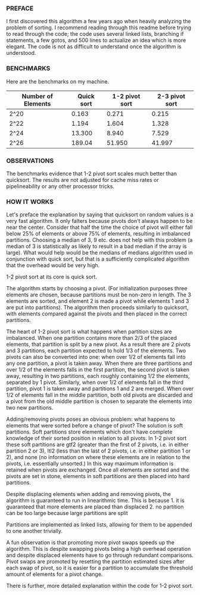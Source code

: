 ### PREFACE
I first discovered this algorithm a few years ago when heavily analyzing the problem of sorting. I recommend reading through this readme before trying to read through the code; the code uses several linked lists, branching if statements, a few gotos, and 500 lines to actualize an idea which is more elegant. The code is not as difficult to understand once the algorithm is understood.

### BENCHMARKS
Here are the benchmarks on my machine.

|Number of Elements|Quick sort|1-2 pivot sort|2-3 pivot sort|
|---|---|---|---|
|2^20|0.163|0.271|0.215|
|2^22|1.194|1.604|1.328|
|2^24|13.300|8.940|7.529|
|2^26|189.04|51.950|41.997|

### OBSERVATIONS
The benchmarks evidence that 1-2 pivot sort scales much better than quicksort. The results are not adjusted for cache miss rates or pipelineability or any other processor tricks.

### HOW IT WORKS

Let's preface the explanation by saying that quicksort on random values is a very fast algorithm. It only falters because pivots don't always happen to be near the center. Consider that half the time the choice of pivot will either fall below 25% of elements or above 75% of elements, resulting in imbalanced partitions. Choosing a median of 3, 9 etc. does not help with this problem (a median of 3 is statistically as likely to result in a bad median if the array is large). What would help would be the medians of medians algorithm used in conjunction with quick sort, but that is a sufficiently complicated algorithm that the overhead would be very high.

1-2 pivot sort at its core is quick sort. 

The algorithm starts by choosing a pivot. (For initialization purposes three elements are chosen, because partitions must be non-zero in length. The 3 elements are sorted, and element 2 is made a pivot while elements 1 and 3 are put into partitions). The algorithm then proceeds similarly to quicksort, with elements compared against the pivots and then placed in the correct partitions.

The heart of 1-2 pivot sort is what happens when partition sizes are imbalanced. When one partition contains more than 2/3 of the placed elements, that partition is split by a new pivot. As a result there are 2 pivots and 3 partitions, each partition expected to hold 1/3 of the elements. Two pivots can also be converted into one: when over 1/2 of elements fall into any one partition, a pivot is taken away. When there are three partitions and over 1/2 of the elements falls in the first partition, the second pivot is taken away, resulting in two partitions, each roughly containing 1/2 the elements, separated by 1 pivot. Similarly, when over 1/2 of elements fall in the third partition, pivot 1 is taken away and partitions 1 and 2 are merged. When over 1/2 of elements fall in the middle partition, both old pivots are discarded and a pivot from the old middle partition is chosen to separate the elements into two new partitions.

Adding/removing pivots poses an obvious problem: what happens to elements that were sorted before a change of pivot? The solution is soft partitions. Soft partitions store elements which don't have complete knowledge of their sorted position in relation to all pivots. In 1-2 pivot sort these soft partitions are gtf2 (greater than the first of 2 pivots, i.e. in either partition 2 or 3), ltl2 (less than the last of 2 pivots, i.e. in either partition 1 or 2), and none (no information on where these elements are in relation to the pivots, i.e. essentially unsorted.) In this way maximum information is retained when pivots are exchanged. Once all elements are sorted and the pivots are set in stone, elements in soft partitions are then placed into hard partitions. 

Despite displacing elements when adding and removing pivots, the algorithm is guaranteed to run in linearithmic time. This is because 1. it is guaranteed that more elements are placed than displaced 2. no partition can be too large because large partitions are split

Partitions are implemented as linked lists, allowing for them to be appended to one another trivially.

A fun observation is that promoting more pivot swaps speeds up the algorithm. This is despite swapping pivots being a high overhead operation and despite displaced elements have to go through redundant comparisons. Pivot swaps are promoted by resetting the partition estimated sizes after each swap of pivot, so it is easier for a partition to accumulate the threshold amount of elements for a pivot change.

There is further, more detailed explanation within the code for 1-2 pivot sort.
